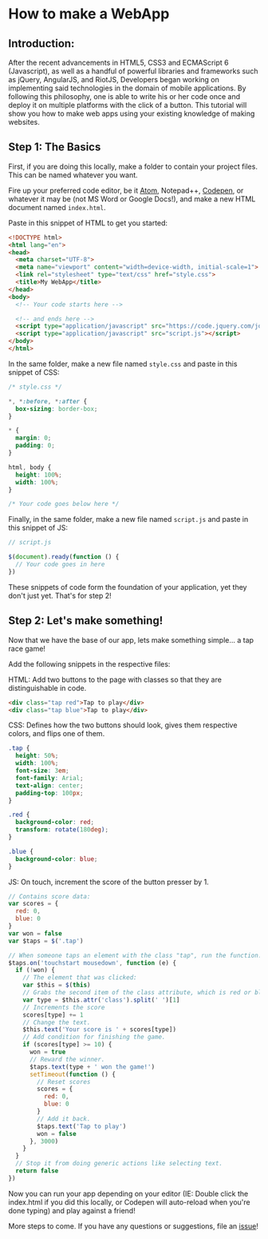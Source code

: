 # How to make a WebApp

## Introduction:

After the recent advancements in HTML5, CSS3 and ECMAScript 6 (Javascript), as well as a handful of powerful libraries and frameworks such as jQuery, AngularJS, and RiotJS, Developers began working on implementing said technologies in the domain of mobile applications. By following this philosophy, one is able to write his or her code once and deploy it on multiple platforms with the click of a button. This tutorial will show you how to make web apps using your existing knowledge of making websites.

## Step 1: The Basics

First, if you are doing this locally, make a folder to contain your project files. This can be named whatever you want.

Fire up your preferred code editor, be it [Atom](https://atom.io), Notepad++, [Codepen](https://codepen.io), or whatever it may be (not MS Word or Google Docs!), and make a new HTML document named `index.html`.

Paste in this snippet of HTML to get you started:

```html
<!DOCTYPE html>
<html lang="en">
<head>
  <meta charset="UTF-8">
  <meta name="viewport" content="width=device-width, initial-scale=1">
  <link rel="stylesheet" type="text/css" href="style.css">
  <title>My WebApp</title>
</head>
<body>
  <!-- Your code starts here -->

  <!-- and ends here -->
  <script type="application/javascript" src="https://code.jquery.com/jquery-latest.min.js"></script>
  <script type="application/javascript" src="script.js"></script>
</body>
</html>
```

In the same folder, make a new file named `style.css` and paste in this snippet of CSS:

```css
/* style.css */

*, *:before, *:after {
  box-sizing: border-box;
}

* {
  margin: 0;
  padding: 0;
}

html, body {
  height: 100%;
  width: 100%;
}

/* Your code goes below here */
```

Finally, in the same folder, make a new file named `script.js` and paste in this snippet of JS:

```js
// script.js

$(document).ready(function () {
  // Your code goes in here
})
```

These snippets of code form the foundation of your application, yet they don't just yet. That's for step 2!

## Step 2: Let's make something!

Now that we have the base of our app, lets make something simple... a tap race game!

Add the following snippets in the respective files:

HTML: Add two buttons to the page with classes so that they are distinguishable in code.
```html
<div class="tap red">Tap to play</div>
<div class="tap blue">Tap to play</div>
```
CSS: Defines how the two buttons should look, gives them respective colors, and flips one of them.
```css
.tap {
  height: 50%;
  width: 100%;
  font-size: 3em;
  font-family: Arial;
  text-align: center;
  padding-top: 100px;
}

.red {
  background-color: red;
  transform: rotate(180deg);
}

.blue {
  background-color: blue;
}
```
JS: On touch, increment the score of the button presser by 1.
```js
// Contains score data:
var scores = {
  red: 0,
  blue: 0
}
var won = false
var $taps = $('.tap')

// When someone taps an element with the class "tap", run the function.
$taps.on('touchstart mousedown', function (e) {
  if (!won) {
    // The element that was clicked:
    var $this = $(this)
    // Grabs the second item of the class attribute, which is red or blue respectively.
    var type = $this.attr('class').split(' ')[1]
    // Increments the score
    scores[type] += 1
    // Change the text.
    $this.text('Your score is ' + scores[type])
    // Add condition for finishing the game.
    if (scores[type] >= 10) {
      won = true
      // Reward the winner.
      $taps.text(type + ' won the game!')
      setTimeout(function () {
        // Reset scores
        scores = {
          red: 0,
          blue: 0
        }
        // Add it back.
        $taps.text('Tap to play')
        won = false
      }, 3000)
    }
  }
  // Stop it from doing generic actions like selecting text.
  return false
})
```

Now you can run your app depending on your editor (IE: Double click the index.html if you did this locally, or Codepen will auto-reload when you're done typing) and play against a friend!

More steps to come. If you have any questions or suggestions, file an [issue](https://github.com/Egoscio/webapps/issues/new)!
